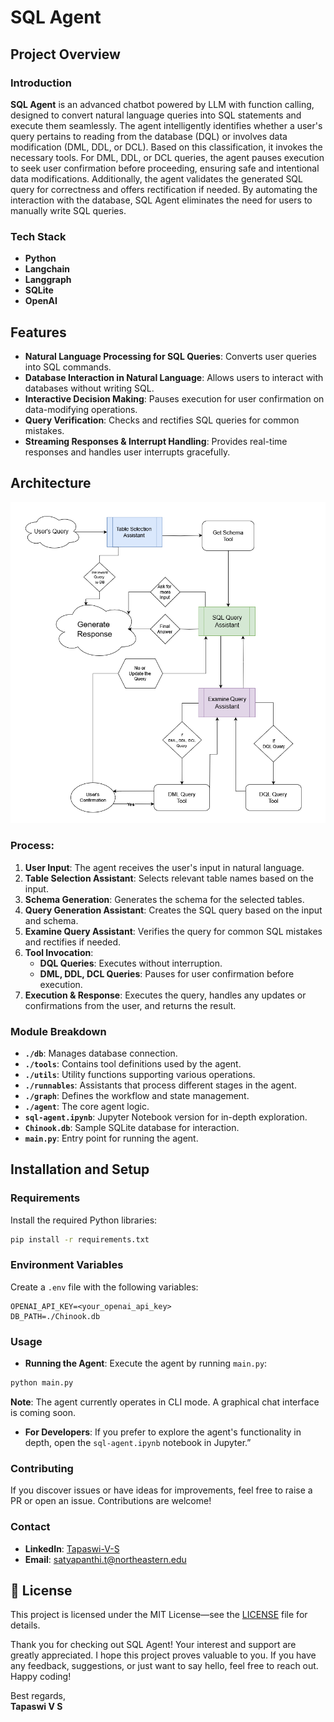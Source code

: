 # SQL Agent

## Project Overview

### Introduction
**SQL Agent** is an advanced chatbot powered by LLM with function calling, designed to convert natural language queries into SQL statements and execute them seamlessly. The agent intelligently identifies whether a user's query pertains to reading from the database (DQL) or involves data modification (DML, DDL, or DCL). Based on this classification, it invokes the necessary tools. For DML, DDL, or DCL queries, the agent pauses execution to seek user confirmation before proceeding, ensuring safe and intentional data modifications. Additionally, the agent validates the generated SQL query for correctness and offers rectification if needed. By automating the interaction with the database, SQL Agent eliminates the need for users to manually write SQL queries.

### Tech Stack
- **Python**
- **Langchain**
- **Langgraph**
- **SQLite**
- **OpenAI**

## Features
- **Natural Language Processing for SQL Queries**: Converts user queries into SQL commands.
- **Database Interaction in Natural Language**: Allows users to interact with databases without writing SQL.
- **Interactive Decision Making**: Pauses execution for user confirmation on data-modifying operations.
- **Query Verification**: Checks and rectifies SQL queries for common mistakes.
- **Streaming Responses & Interrupt Handling**: Provides real-time responses and handles user interrupts gracefully.

## Architecture

![Architecture Diagram](SQL-Agent-Architecture.png "SQL-Agent Architecture")

### Process:
1. **User Input**: The agent receives the user's input in natural language.
2. **Table Selection Assistant**: Selects relevant table names based on the input.
3. **Schema Generation**: Generates the schema for the selected tables.
4. **Query Generation Assistant**: Creates the SQL query based on the input and schema.
5. **Examine Query Assistant**: Verifies the query for common SQL mistakes and rectifies if needed.
6. **Tool Invocation**:
   - **DQL Queries**: Executes without interruption.
   - **DML, DDL, DCL Queries**: Pauses for user confirmation before execution.
7. **Execution & Response**: Executes the query, handles any updates or confirmations from the user, and returns the result.

### Module Breakdown
- **`./db`**: Manages database connection.
- **`./tools`**: Contains tool definitions used by the agent.
- **`./utils`**: Utility functions supporting various operations.
- **`./runnables`**: Assistants that process different stages in the agent.
- **`./graph`**: Defines the workflow and state management.
- **`./agent`**: The core agent logic.
- **`sql-agent.ipynb`**: Jupyter Notebook version for in-depth exploration.
- **`Chinook.db`**: Sample SQLite database for interaction.
- **`main.py`**: Entry point for running the agent.

## Installation and Setup

### Requirements
Install the required Python libraries:
```bash
pip install -r requirements.txt
```
### Environment Variables 
Create a `.env` file with the following variables:
```
OPENAI_API_KEY=<your_openai_api_key>
DB_PATH=./Chinook.db
```
### Usage 
- **Running the Agent**: Execute the agent by running `main.py`:
```bash
python main.py
```
**Note**: The agent currently operates in CLI mode. A graphical chat interface is coming soon.

- **For Developers**: If you prefer to explore the agent's functionality in depth, open the `sql-agent.ipynb` notebook in Jupyter.”

### Contributing 
If you discover issues or have ideas for improvements, feel free to raise a PR or open an issue. Contributions are welcome!

### Contact 
* **LinkedIn**: [Tapaswi-V-S](https://www.linkedin.com/in/tapaswi-v-s/) 
* **Email**: [satyapanthi.t@northeastern.edu](mailto:satyapanthi.t@northeastern.edu)

## 📜 License
This project is licensed under the MIT License—see the [LICENSE](LICENSE) file for details.

Thank you for checking out SQL Agent! Your interest and support are greatly appreciated. I hope this project proves valuable to you. If you have any feedback, suggestions, or just want to say hello, feel free to reach out. Happy coding!

Best regards,  
**Tapaswi V S**